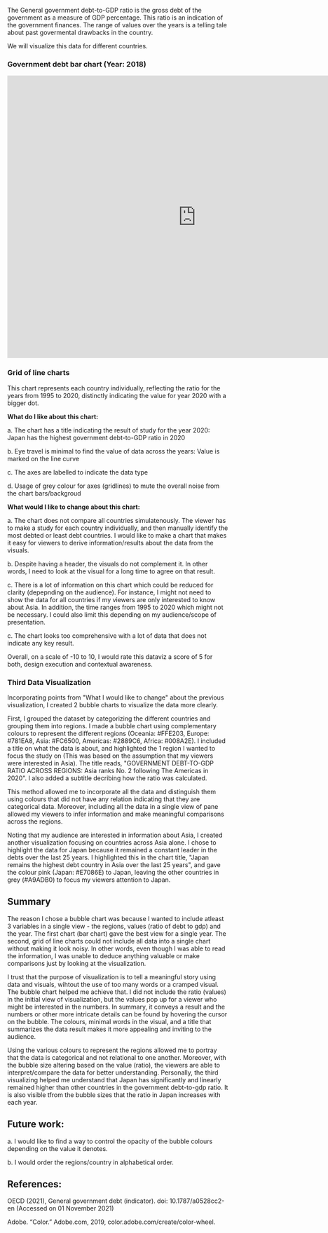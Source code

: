 The General government debt-to-GDP ratio is the gross debt of the government as a measure of GDP percentage. This ratio is an indication of the government finances. The range of values over the years is a telling tale about past govermental drawbacks in the country.

We will visualize this data for different countries.

### __Government debt bar chart (Year: 2018)__ ###


<iframe src="https://data.oecd.org/chart/6vmX" width="860" height="645" style="border: 0" mozallowfullscreen="true" webkitallowfullscreen="true" allowfullscreen="true"><a href="https://data.oecd.org/chart/6vmX" target="_blank">OECD Chart: General government debt, Total, % of GDP, Annual, 2018</a></iframe>








### __Grid of line charts__ ###


This chart represents each country individually, reflecting the ratio for the years from 1995 to 2020, distinctly indicating the value for year 2020 with a bigger dot.

<div class="flourish-embed flourish-chart" data-src="visualisation/7678272"><script src="https://public.flourish.studio/resources/embed.js"></script></div>

**What do I like about this chart:**

a. The chart has a title indicating the result of study for the year 2020: Japan has the highest government debt-to-GDP ratio in 2020

b. Eye travel is minimal to find the value of data across the years: Value is marked on the line curve

c. The axes are labelled to indicate the data type

d. Usage of grey colour for axes (gridlines) to mute the overall noise from the chart bars/backgroud

**What would I like to change about this chart:**

a. The chart does not compare all countries simulatenously. The viewer has to make a study for each country individually, and then manually identify the most debted or least debt countries. I would like to make a chart that makes it easy for viewers to derive information/results about the data from the visuals.

b. Despite having a header, the visuals do not complement it. In other words, I need to look at the visual for a long time to agree on that result.

c. There is a lot of information on this chart which could be reduced for clarity (depepnding on the audience). For instance, I might not need to show the data for all countries if my viewers are only interested to know about Asia. In addition, the time ranges from 1995 to 2020 which might not be necessary. I could also limit this depending on my audience/scope of presentation.

c. The chart looks too comprehensive with a lot of data that does not indicate any key result.

Overall, on a scale of -10 to 10, I would rate this dataviz a score of 5 for both, design execution and contextual awareness. 

### __Third Data Visualization__ ###


Incorporating points from "What I would like to change" about the previous visualization, I created 2 bubble charts to visualize the data more clearly. 

<div class="flourish-embed flourish-scatter" data-src="visualisation/7691484"><script src="https://public.flourish.studio/resources/embed.js"></script></div>

First, I grouped the dataset by categorizing the different countries and grouping them into regions. I made a bubble chart using complementary colours to represent the different regions (Oceania: #FFE203, Europe: #781EA8, Asia: #FC6500, Americas: #2889C6, Africa: #008A2E). I included a title on what the data is about, and highlighted the 1 region I wanted to focus the study on (This was based on the assumption that my viewers were interested in Asia). The title reads, "GOVERNMENT DEBT-TO-GDP RATIO ACROSS REGIONS: Asia ranks No. 2 following The Americas in 2020". I also added a subtitle decribing how the ratio was calculated. 

This method allowed me to incorporate all the data and distinguish them using colours that did not have any relation indicating that they are categorical data. Moreover, including all the data in a single view of pane allowed my viewers to infer information and make meaningful comparisons across the regions. 

<div class="flourish-embed flourish-scatter" data-src="visualisation/7692158"><script src="https://public.flourish.studio/resources/embed.js"></script></div>

Noting that my audience are interested in information about Asia, I created another visualization focusing on countries across Asia alone. I chose to highlight the data for Japan because it remained a constant leader in the debts over the last 25 years. I highlighted this in the chart title, "Japan remains the highest debt country in Asia over the last 25 years", and gave the colour pink (Japan: #E7086E) to Japan, leaving the other countries in grey (#A9ADB0) to focus my viewers attention to Japan. 


## __Summary__ ##


The reason I chose a bubble chart was because I wanted to include atleast 3 variables in a single view - the regions, values (ratio of debt to gdp) and the year. The first chart (bar chart) gave the best view for a single year. The second, grid of line charts could not include all data into a single chart without making it look noisy. In other words, even though I was able to read the information, I was unable to deduce anything valuable or make comparisons just by looking at the visualization.

I trust that the purpose of visualization is to tell a meaningful story using data and visuals, wihtout the use of too many words or a cramped visual. The bubble chart helped me achieve that. I did not include the ratio (values) in the initial view of visualization, but the values pop up for a viewer who might be interested in the numbers. In summary, it conveys a result and the numbers or other more intricate details can be found by hovering the cursor on the bubble. 
The colours, minimal words in the visual, and a title that summarizes the data result makes it more appealing and inviting to the audience.

Using the various colours to represent the regions allowed me to portray that the data is categorical and not relational to one another. Moreover, with the bubble size altering based on the value (ratio), the viewers are able to interpret/compare the data for better understanding. Personally, the third visualizing helped me understand that Japan has significantly and linearly remained higher than other countries in the government debt-to-gdp ratio. It is also visible tfrom the bubble sizes that the ratio in Japan increases with each year.


## __Future work:__ ##

a. I would like to find a way to control the opacity of the bubble colours depending on the value it denotes. 

b. I would order the regions/country in alphabetical order. 

## __References:__ ##

OECD (2021), General government debt (indicator). doi: 10.1787/a0528cc2-en (Accessed on 01 November 2021)

Adobe. “Color.” Adobe.com, 2019, color.adobe.com/create/color-wheel.



